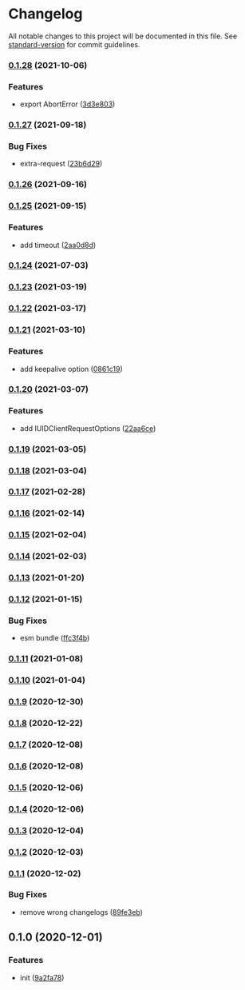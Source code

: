 # Changelog

All notable changes to this project will be documented in this file. See [standard-version](https://github.com/conventional-changelog/standard-version) for commit guidelines.

### [0.1.28](https://github.com/BlackGlory/uid-js/compare/v0.1.27...v0.1.28) (2021-10-06)


### Features

* export AbortError ([3d3e803](https://github.com/BlackGlory/uid-js/commit/3d3e803e92c834c4f871a73bbcc14a6ab2a6377e))

### [0.1.27](https://github.com/BlackGlory/uid-js/compare/v0.1.26...v0.1.27) (2021-09-18)


### Bug Fixes

* extra-request ([23b6d29](https://github.com/BlackGlory/uid-js/commit/23b6d29e36a5247db8582e459af3d74b12eef281))

### [0.1.26](https://github.com/BlackGlory/uid-js/compare/v0.1.25...v0.1.26) (2021-09-16)

### [0.1.25](https://github.com/BlackGlory/uid-js/compare/v0.1.24...v0.1.25) (2021-09-15)


### Features

* add timeout ([2aa0d8d](https://github.com/BlackGlory/uid-js/commit/2aa0d8d7d038b63e2c301335b676a7c7de5bbfe7))

### [0.1.24](https://github.com/BlackGlory/uid-js/compare/v0.1.23...v0.1.24) (2021-07-03)

### [0.1.23](https://github.com/BlackGlory/uid-js/compare/v0.1.22...v0.1.23) (2021-03-19)

### [0.1.22](https://github.com/BlackGlory/uid-js/compare/v0.1.21...v0.1.22) (2021-03-17)

### [0.1.21](https://github.com/BlackGlory/uid-js/compare/v0.1.20...v0.1.21) (2021-03-10)


### Features

* add keepalive option ([0861c19](https://github.com/BlackGlory/uid-js/commit/0861c1907179e8d1adcbfd2f9e082e435001f695))

### [0.1.20](https://github.com/BlackGlory/uid-js/compare/v0.1.19...v0.1.20) (2021-03-07)


### Features

* add IUIDClientRequestOptions ([22aa6ce](https://github.com/BlackGlory/uid-js/commit/22aa6ce32a5a302ae89a5716f7a98794ab8097c3))

### [0.1.19](https://github.com/BlackGlory/uid-js/compare/v0.1.18...v0.1.19) (2021-03-05)

### [0.1.18](https://github.com/BlackGlory/uid-js/compare/v0.1.17...v0.1.18) (2021-03-04)

### [0.1.17](https://github.com/BlackGlory/uid-js/compare/v0.1.16...v0.1.17) (2021-02-28)

### [0.1.16](https://github.com/BlackGlory/uid-js/compare/v0.1.15...v0.1.16) (2021-02-14)

### [0.1.15](https://github.com/BlackGlory/uid-js/compare/v0.1.14...v0.1.15) (2021-02-04)

### [0.1.14](https://github.com/BlackGlory/uid-js/compare/v0.1.13...v0.1.14) (2021-02-03)

### [0.1.13](https://github.com/BlackGlory/uid-js/compare/v0.1.12...v0.1.13) (2021-01-20)

### [0.1.12](https://github.com/BlackGlory/uid-js/compare/v0.1.11...v0.1.12) (2021-01-15)


### Bug Fixes

* esm bundle ([ffc3f4b](https://github.com/BlackGlory/uid-js/commit/ffc3f4bf86c7ac118da56f8c5daf01ccbf3a0e11))

### [0.1.11](https://github.com/BlackGlory/uid-js/compare/v0.1.10...v0.1.11) (2021-01-08)

### [0.1.10](https://github.com/BlackGlory/uid-js/compare/v0.1.9...v0.1.10) (2021-01-04)

### [0.1.9](https://github.com/BlackGlory/uid-js/compare/v0.1.8...v0.1.9) (2020-12-30)

### [0.1.8](https://github.com/BlackGlory/uid-js/compare/v0.1.7...v0.1.8) (2020-12-22)

### [0.1.7](https://github.com/BlackGlory/uid-js/compare/v0.1.6...v0.1.7) (2020-12-08)

### [0.1.6](https://github.com/BlackGlory/uid-js/compare/v0.1.5...v0.1.6) (2020-12-08)

### [0.1.5](https://github.com/BlackGlory/uid-js/compare/v0.1.4...v0.1.5) (2020-12-06)

### [0.1.4](https://github.com/BlackGlory/uid-js/compare/v0.1.3...v0.1.4) (2020-12-06)

### [0.1.3](https://github.com/BlackGlory/uid-js/compare/v0.1.2...v0.1.3) (2020-12-04)

### [0.1.2](https://github.com/BlackGlory/uid-js/compare/v0.1.1...v0.1.2) (2020-12-03)

### [0.1.1](https://github.com/BlackGlory/uid-js/compare/v0.1.0...v0.1.1) (2020-12-02)


### Bug Fixes

* remove wrong changelogs ([89fe3eb](https://github.com/BlackGlory/uid-js/commit/89fe3eb02b61b290c9fbd1126f84723715473070))

## 0.1.0 (2020-12-01)


### Features

* init ([9a2fa78](https://github.com/BlackGlory/uid-js/commit/9a2fa781b9d1f6f2cd9ebc128f1e08c62fa5dd6d))
